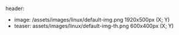 header:
- image: /assets/images/linux/default-img.png 1920x500px (X; Y)
- teaser: assets/images/linux/default-img-th.png 600x400px (X; Y)